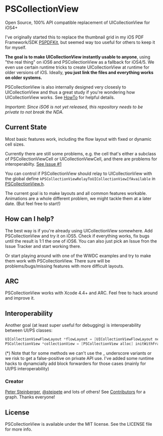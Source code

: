 PSCollectionView
================

Open Source, 100% API compatible replacement of UICollectionView for iOS4+

I've originally started this to replace the thumbnail grid in my iOS PDF Framework/SDK [PSPDFKit](http://pspdfkit.com), but seemed way too useful for others to keep it for myself.

**The goal is to make UICollectionView instantly usable to anyone**, using "the real thing" on iOS6 and PSCollectionView as a fallback for iOS4/5.
We even use certain runtime tricks to create UICollectionView at runtime for older versions of iOS. Ideally, **you just link the files and everything works on older systems.**

PSCollectionView is also internally designed very closesly to UICollectionView and thus a great study if you're wondering how UICollectionView works. See [HowTo](/steipete/PSCollectionView/blob/master/HowTo.md) for helpful details.


*Important: Since iSO6 is not yet released, this repository needs to be private to not break the NDA.*

## Current State

Most basic features work, including the flow layout with fixed or dynamic cell sizes.

Currently there are still some problems, e.g. the cell that's either a subclass of PSCollectionViewCell or UICollectionViewCell, and there are problems for interoperabilty. [See Issue #1](/steipete/PSCollectionView/issues/1)

You can control if PSCollectionView should relay to UICollectionView with the global define `kPSCollectionViewRelayToUICollectionViewIfAvailable` in [PSCollectionView.h](/steipete/PSCollectionView/blob/master/PSCollectionView.h).

The current goal is to make layouts and all common features workable.
Animations are a whole different problem, we might tackle them at a later date. (But feel free to start!)

## How can I help?

The best way is if you're already using UICollectionView somewhere. Add PSCollectionView and try it on iOS5. Check if everything works, fix bugs until the result is 1:1 the one of iOS6.
You can also just pick an Issue fron the Issue Tracker and start working there.

Or start playing around with one of the WWDC examples and try to make them work with PSCollectionView. There sure will be problems/bugs/missing features with more difficult layouts.

## ARC

PSCollectionView works with Xcode 4.4+ and ARC.
Feel free to hack around and improve it.

## Interoperability

Another goal (at least super useful for debugging) is interoperability between UI/PS classes:

``` objective-c
UICollectionViewFlowLayout *flowLayout = [UICollectionViewFlowLayout new];
PSCollectionView *collectionView = [PSCollectionView alloc] initWithFrame:self.view.bounds collectionViewLayout:(PSCollectionViewFlowLayout *)flowLayout];
```

(*) Note that for some methods we can't use the _ underscore variants or we risk to get a false-positive on private API use. I've added some runtime hacks to dynamcially add block forwarders for those cases (mainly for UI/PS interoperability)

### Creator

[Peter Steinberger](http://github.com/steipete), [@steipete](https://twitter.com/steipete)
and lots of others! See [Contributors](https://github.com/steipete/PSCollectionView/graphs/contributors) for a graph. Thanks everyone!

## License

PSCollectionView is available under the MIT license. See the LICENSE file for more info.